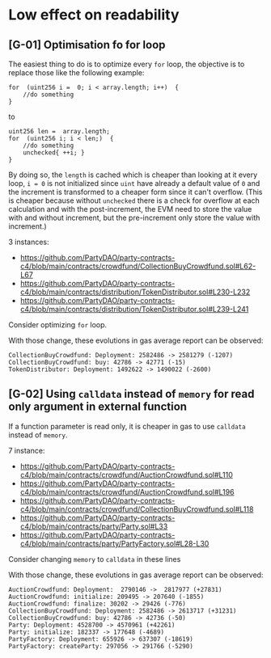 # Low effect on readability

## [G-01] Optimisation fo for loop
The easiest thing to do is to optimize every `for` loop, the objective is to replace those like the following example:

    for  (uint256 i =  0; i < array.length; i++)  {
    	//do something
    }

to

    uint256 len =  array.length;
    for  (uint256 i; i < len;)  {
    	//do something
    	unchecked{ ++i; }
    }

By doing so, the `length` is cached which is cheaper than looking at it every loop, `i = 0` is not initialized since `uint` have already a default value of `0` and the increment is transformed to a cheaper form since it can't overflow. (This is cheaper because without `unchecked` there is a check for overflow at each calculation and with the post-increment, the EVM need to store the value with and without increment, but the pre-increment only store the value with increment.)

3 instances: 

 - https://github.com/PartyDAO/party-contracts-c4/blob/main/contracts/crowdfund/CollectionBuyCrowdfund.sol#L62-L67
 - https://github.com/PartyDAO/party-contracts-c4/blob/main/contracts/distribution/TokenDistributor.sol#L230-L232
 - https://github.com/PartyDAO/party-contracts-c4/blob/main/contracts/distribution/TokenDistributor.sol#L239-L241

Consider optimizing `for` loop.

With those change, these evolutions in gas average report can be observed:

    CollectionBuyCrowdfund: Deployment: 2582486 -> 2581279 (-1207)
    CollectionBuyCrowdfund: buy: 42786 -> 42771 (-15)
    TokenDistributor: Deployment: 1492622 -> 1490022 (-2600)


## [G-02] Using `calldata` instead of `memory` for read only argument in external function
If a function parameter is read only, it is cheaper in gas to use `calldata` instead of `memory`.

7 instance:

 - https://github.com/PartyDAO/party-contracts-c4/blob/main/contracts/crowdfund/AuctionCrowdfund.sol#L110
 - https://github.com/PartyDAO/party-contracts-c4/blob/main/contracts/crowdfund/AuctionCrowdfund.sol#L196
 - https://github.com/PartyDAO/party-contracts-c4/blob/main/contracts/crowdfund/CollectionBuyCrowdfund.sol#L118
 - https://github.com/PartyDAO/party-contracts-c4/blob/main/contracts/party/Party.sol#L33
 - https://github.com/PartyDAO/party-contracts-c4/blob/main/contracts/party/PartyFactory.sol#L28-L30

 
Consider changing `memory` to `calldata` in these lines

With those change, these evolutions in gas average report can be observed:

    AuctionCrowdfund: Deployment:  2790146 ->  2817977 (+27831)
    AuctionCrowdfund: initialize: 209495 -> 207640 (-1855)
    AuctionCrowdfund: finalize: 30202 -> 29426 (-776)
    CollectionBuyCrowdfund: Deployment: 2582486 -> 2613717 (+31231)
    CollectionBuyCrowdfund: buy: 42786 -> 42736 (-50)
    Party: Deployment: 4528700 -> 4570961 (+42261)
    Party: initialize: 182337 -> 177648 (-4689)
    PartyFactory: Deployment: 655926 -> 637307 (-18619)
    PartyFactory: createParty: 297056 -> 291766 (-5290)